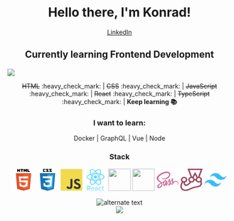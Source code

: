 <h1 align="center">Hello there, I'm Konrad!</h1>
 <p align="center"><a href="https://www.linkedin.com/in/konradslomiany/">LinkedIn</a></p>
 <h2 align="center">Currently learning Frontend Development</h2>
 <img align="center" src="https://komarev.com/ghpvc/?username=Hagane3"> 
 <p align="center"><strike>HTML</strike> :heavy_check_mark: | <strike>CSS</strike> :heavy_check_mark: | <strike>JavaScript</strike> :heavy_check_mark: | <strike>React</strike> :heavy_check_mark: | <strike>TypeScript</strike> :heavy_check_mark: |  <strong>Keep learning 📚</strong> </p>
 
<h3 align="center">I want to learn:</h3>
<p align="center">Docker | GraphQL | Vue | Node </p>

<h3 align="center">Stack</h3>
<p align="center">
<img  src="https://raw.githubusercontent.com/devicons/devicon/master/icons/html5/html5-original-wordmark.svg"  width="50" height="50"/>
<img  src="https://raw.githubusercontent.com/devicons/devicon/master/icons/css3/css3-original-wordmark.svg" width="50" height="50"/>
<img  src="https://raw.githubusercontent.com/devicons/devicon/master/icons/javascript/javascript-original.svg" width="50" height="50"/>
<img  src="https://raw.githubusercontent.com/devicons/devicon/master/icons/react/react-original-wordmark.svg" width="50" height="50"/>
<img  src="https://www.vectorlogo.zone/logos/firebase/firebase-icon.svg" width="50" height="50"/>
<img  src="https://www.vectorlogo.zone/logos/git-scm/git-scm-icon.svg"  width="50" height="50"/>
<img  src="https://raw.githubusercontent.com/devicons/devicon/master/icons/sass/sass-original.svg" width="50" height="50"/>
<img src="https://github.com/devicons/devicon/blob/master/icons/jest/jest-plain.svg" width="50" height="50" />
<img src="https://github.com/devicons/devicon/blob/master/icons/tailwindcss/tailwindcss-plain.svg" width="50" height="50" />
</p>
 <p align="center">
    <img src="https://github-readme-streak-stats.herokuapp.com?user=Hagane3" alt="alternate text"><br>
 <img src="https://github-readme-stats.vercel.app/api/top-langs/?username=Hagane3&layout=compact)" alt=" ">
 </p>



